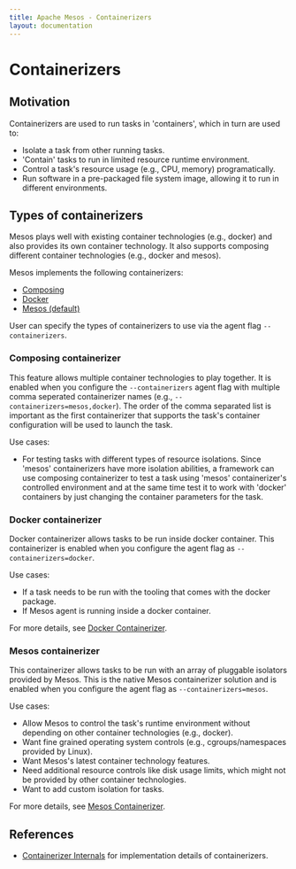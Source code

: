 ```yaml
---
title: Apache Mesos - Containerizers
layout: documentation
---
```


# Containerizers

## Motivation

Containerizers are used to run tasks in 'containers', which in turn are
used to:

* Isolate a task from other running tasks.
* 'Contain' tasks to run in limited resource runtime environment.
* Control a task's resource usage (e.g., CPU, memory) programatically.
* Run software in a pre-packaged file system image, allowing it to run in
  different environments.


## Types of containerizers

Mesos plays well with existing container technologies (e.g., docker) and also
provides its own container technology. It also supports composing different
container technologies (e.g., docker and mesos).

Mesos implements the following containerizers:

* [Composing](#composing-containerizer)
* [Docker](#docker-containerizer)
* [Mesos (default)](#mesos-containerizer)

User can specify the types of containerizers to use via the agent flag
`--containerizers`.


### Composing containerizer

This feature allows multiple container technologies to play together. It is
enabled when you configure the `--containerizers` agent flag with multiple comma
seperated containerizer names (e.g., `--containerizers=mesos,docker`). The order
of the comma separated list is important as the first containerizer that
supports the task's container configuration will be used to launch the task.

Use cases:

* For testing tasks with different types of resource isolations. Since 'mesos'
  containerizers have more isolation abilities, a framework can use composing
  containerizer to test a task using 'mesos' containerizer's controlled
  environment and at the same time test it to work with 'docker' containers by
  just changing the container parameters for the task.


### Docker containerizer

Docker containerizer allows tasks to be run inside docker container. This
containerizer is enabled when you configure the agent flag as
`--containerizers=docker`.

Use cases:

* If a task needs to be run with the tooling that comes with the docker package.
* If Mesos agent is running inside a docker container.

For more details, see
[Docker Containerizer](docker-containerizer.md).

### Mesos containerizer

This containerizer allows tasks to be run with an array of pluggable isolators
provided by Mesos. This is the native Mesos containerizer solution and is
enabled when you configure the agent flag as `--containerizers=mesos`.

Use cases:

* Allow Mesos to control the task's runtime environment without depending on
  other container technologies (e.g., docker).
* Want fine grained operating system controls (e.g., cgroups/namespaces provided
  by Linux).
* Want Mesos's latest container technology features.
* Need additional resource controls like disk usage limits, which
  might not be provided by other container technologies.
* Want to add custom isolation for tasks.

For more details, see
[Mesos Containerizer](mesos-containerizer.md).


## References

* [Containerizer Internals](containerizer-internals.md) for
  implementation details of containerizers.
